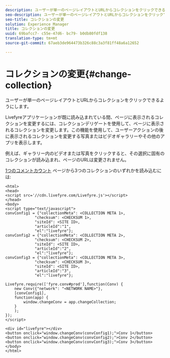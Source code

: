 ```yaml
---
description: ユーザーが単一のページレイアウトとURLからコレクションをクリックできるようにします。
seo-description: ユーザーが単一のページレイアウトとURLからコレクションをクリックできるようにします。
seo-title: コレクションの変更
solution: Experience Manager
title: コレクションの変更
uuid: 69bafcc7- c55e-47d6- bc79- b0db80fdf138
translation-type: tm+mt
source-git-commit: 67aeb3de964473b326c88c3a3f81ff48a6a12652

---
```



# コレクションの変更{#change-collection}

ユーザーが単一のページレイアウトとURLからコレクションをクリックできるようにします。

Livefyreアプリケーションが既に読み込まれている間、ページに表示されるコレクションを変更するには、コレクションデリゲートを使用して、ページに表示されるコレクションを変更します。この機能を使用して、ユーザーアクションの後に表示されるコレクションを変更する写真またはビデオギャラリーやその他のアプリを表示します。

例えば、ギャラリー内のビデオまたは写真をクリックすると、その選択に固有のコレクションが読み込まれ、ページのURLは変更されません。

[1つのコメントカウント](/help/implementation/c-advanced-topics/t-display-comment-count.md) ページから3つのコレクションのいずれかを読み込むには:

```
<html> 
<head> 
<script src='//cdn.livefyre.com/Livefyre.js'></script> 
</head> 
<body> 
<script type="text/javascript"> 
convConfig1 = {"collectionMeta": <COLLECTION META 1>, 
             "checksum": <CHECKSUM 1>, 
             "siteId": <SITE ID>, 
             "articleId":"1", 
             "el":"livefyre"}; 
convConfig2 = {"collectionMeta": <COLLECTION META 2>, 
             "checksum": <CHECKSUM 2>, 
             "siteId": <SITE ID>, 
             "articleId":"2", 
             "el":"livefyre"}; 
convConfig3 = {"collectionMeta": <COLLECTION META 3>, 
             "checksum": <CHECKSUM 3>, 
             "siteId": <SITE ID>, 
             "articleId":"3", 
             "el":"livefyre"}; 
  
Livefyre.require(['fyre.conv#prod'],function(Conv) { 
    new Conv({"network": "<NETWORK NAME>"}, 
    [convConfig1], 
    function(app) {  
        window.changeConv = app.changeCollection; 
    } 
    ); 
}); 
</script> 
  
<div id="livefyre"></div> 
<button onclick="window.changeConv(convConfig1);">Conv 1</button> 
<button onclick="window.changeConv(convConfig2);">Conv 2</button> 
<button onclick="window.changeConv(convConfig3);">Conv 3</button> 
</body> 
</html>
```


